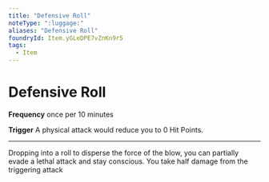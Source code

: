 ```yaml
---
title: "Defensive Roll"
noteType: ":luggage:"
aliases: "Defensive Roll"
foundryId: Item.yGLeDPE7vZnKn9r5
tags:
  - Item
---
```


# Defensive Roll

**Frequency** once per 10 minutes

**Trigger** A physical attack would reduce you to 0 Hit Points.

* * *

Dropping into a roll to disperse the force of the blow, you can partially evade a lethal attack and stay conscious. You take half damage from the triggering attack
